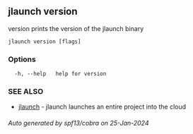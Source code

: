## jlaunch version

version prints the version of the jlaunch binary

```
jlaunch version [flags]
```

### Options

```
  -h, --help   help for version
```

### SEE ALSO

* [jlaunch](jlaunch.md)	 - jlaunch launches an entire project into the cloud

###### Auto generated by spf13/cobra on 25-Jan-2024
